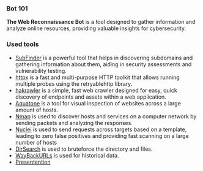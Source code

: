 ### Bot 101
**The Web Reconnaissance Bot** is a tool designed to gather information and analyze online resources, providing valuable insights for cybersecurity.


### Used tools 
* [SubFinder](https://github.com/projectdiscovery/subfinder) is a powerful tool that helps in discovering subdomains and gathering information about them, aiding in security assessments and vulnerability testing.
* [httpx](https://github.com/projectdiscovery/httpx) is a fast and multi-purpose HTTP toolkit that allows running multiple probes using the retryablehttp library.
* [hakrawler](https://github.com/hakluke/hakrawler) is a simple, fast web crawler designed for easy, quick discovery of endpoints and assets within a web application. 
* [Aquatone](https://github.com/michenriksen/aquatone) is a tool for visual inspection of websites across a large amount of hosts.
* [Nmap](https://nmap.org/) is used to discover hosts and services on a computer network by sending packets and analyzing the responses.
* [Nuclei](https://github.com/projectdiscovery/nuclei)  is used to send requests across targets based on a template, leading to zero false positives and providing fast scanning on a large number of hosts
* [DirSearch](https://github.com/maurosoria/dirsearch) is used to bruteforce the directory and files.
* [WayBackURLs](https://github.com/tomnomnom/waybackurls) is used for historical data.
* [Presentention](https://greenedubd-my.sharepoint.com/:p:/g/personal/tarikul_191015151_green_ac_bd/EQsactmbC8tAlGk-EqgmfxwBv9ZrpzwQafXSpfat_5dKZw?e=BqsRL3)
